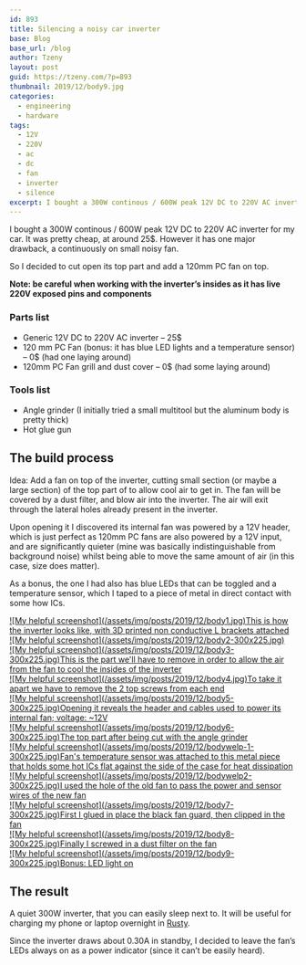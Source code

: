 ```yaml
---
id: 893
title: Silencing a noisy car inverter
base: Blog
base_url: /blog
author: Tzeny
layout: post
guid: https://tzeny.com/?p=893
thumbnail: 2019/12/body9.jpg
categories:
  - engineering
  - hardware
tags:
  - 12V
  - 220V
  - ac
  - dc
  - fan
  - inverter
  - silence
excerpt: I bought a 300W continous / 600W peak 12V DC to 220V AC inverter for my car. It was pretty cheap, at around 25$. However it has one major drawback, a continuously on small noisy fan. 
---
```

<figure class="wp-block-embed-youtube wp-block-embed is-type-video is-provider-youtube wp-embed-aspect-16-9 wp-has-aspect-ratio">

<div class="wp-block-embed__wrapper">
</div></figure> 

I bought a 300W continous / 600W peak 12V DC to 220V AC inverter for my car. It was pretty cheap, at around 25$. However it has one major drawback, a continuously on small noisy fan. 

So I decided to cut open its top part and add a 120mm PC fan on top. 

**Note: be careful when working with the inverter’s insides as it has live 220V exposed pins and components**

### Parts list

  * Generic 12V DC to 220V AC inverter – 25$
  * 120 mm PC Fan (bonus: it has blue LED lights and a temperature sensor) – 0$ (had one laying around)
  * 120mm PC Fan grill and dust cover – 0$ (had some laying around)

### Tools list

  * Angle grinder (I initially tried a small multitool but the aluminum body is pretty thick)
  * Hot glue gun 

## The build process

Idea: Add a fan on top of the inverter, cutting small section (or maybe a large section) of the top part of to allow cool air to get in. The fan will be covered by a dust filter, and blow air into the inverter. The air will exit through the lateral holes already present in the inverter.

Upon opening it I discovered its internal fan was powered by a 12V header, which is just perfect as 120mm PC fans are also powered by a 12V input, and are significantly quieter (mine was basically indistinguishable from background noise) whilst being able to move the same amount of air (in this case, size does matter).

As a bonus, the one I had also has blue LEDs that can be toggled and a temperature sensor, which I taped to a piece of metal in direct contact with some how ICs. 

<div class="wp-block-responsive-lightbox-gallery">
  <div class="rl-gallery-container rl-loading" id="rl-gallery-container-41" data-gallery_id="895"> <div class="rl-gallery rl-basicgrid-gallery " id="rl-gallery-41" data-gallery_no="41"> 
  
  <div class="rl-gallery-item">
    <a href="https://tzeny.com/wp-content/uploads/2019/12/body1.jpg" title="This is how the inverter looks like, with 3D printed non conductive L brackets attached" data-rl_title="This is how the inverter looks like, with 3D printed non conductive L brackets attached" class="rl-gallery-link" data-rl_caption="" data-rel="lightbox-gallery-41">![My helpful screenshot](/assets/img/posts/2019/12/body1.jpg)<span class="rl-gallery-caption"><span class="rl-gallery-item-title">This is how the inverter looks like, with 3D printed non conductive L brackets attached</span></span></a>
  </div>
  
  <div class="rl-gallery-item">
    <a href="https://tzeny.com/wp-content/uploads/2019/12/body2.jpg" title="" data-rl_title="" class="rl-gallery-link" data-rl_caption="" data-rel="lightbox-gallery-41">![My helpful screenshot](/assets/img/posts/2019/12/body2-300x225.jpg)</a>
  </div>
  
  <div class="rl-gallery-item">
    <a href="https://tzeny.com/wp-content/uploads/2019/12/body3.jpg" title="This is the part we'll have to remove in order to allow the air from the fan to cool the insides of the inverter" data-rl_title="This is the part we'll have to remove in order to allow the air from the fan to cool the insides of the inverter" class="rl-gallery-link" data-rl_caption="" data-rel="lightbox-gallery-41">![My helpful screenshot](/assets/img/posts/2019/12/body3-300x225.jpg)<span class="rl-gallery-caption"><span class="rl-gallery-item-title">This is the part we'll have to remove in order to allow the air from the fan to cool the insides of the inverter</span></span></a>
  </div>
  
  <div class="rl-gallery-item">
    <a href="https://tzeny.com/wp-content/uploads/2019/12/body4.jpg" title="To take it apart we have to remove the 2 top screws from each end" data-rl_title="To take it apart we have to remove the 2 top screws from each end" class="rl-gallery-link" data-rl_caption="" data-rel="lightbox-gallery-41">![My helpful screenshot](/assets/img/posts/2019/12/body4.jpg)<span class="rl-gallery-caption"><span class="rl-gallery-item-title">To take it apart we have to remove the 2 top screws from each end</span></span></a>
  </div>
  
  <div class="rl-gallery-item">
    <a href="https://tzeny.com/wp-content/uploads/2019/12/body5.jpg" title="Opening it reveals the header and cables used to power its internal fan; voltage: ~12V" data-rl_title="Opening it reveals the header and cables used to power its internal fan; voltage: ~12V" class="rl-gallery-link" data-rl_caption="" data-rel="lightbox-gallery-41">![My helpful screenshot](/assets/img/posts/2019/12/body5-300x225.jpg)<span class="rl-gallery-caption"><span class="rl-gallery-item-title">Opening it reveals the header and cables used to power its internal fan; voltage: ~12V</span></span></a>
  </div>
  
  <div class="rl-gallery-item">
    <a href="https://tzeny.com/wp-content/uploads/2019/12/body6.jpg" title="The top part after being cut with the angle grinder" data-rl_title="The top part after being cut with the angle grinder" class="rl-gallery-link" data-rl_caption="" data-rel="lightbox-gallery-41">![My helpful screenshot](/assets/img/posts/2019/12/body6-300x225.jpg)<span class="rl-gallery-caption"><span class="rl-gallery-item-title">The top part after being cut with the angle grinder</span></span></a>
  </div>
  
  <div class="rl-gallery-item">
    <a href="https://tzeny.com/wp-content/uploads/2019/12/bodywelp-1.jpg" title="Fan's temperature sensor was attached to this metal piece that holds some hot ICs flat against the side of the case for heat dissipation" data-rl_title="Fan's temperature sensor was attached to this metal piece that holds some hot ICs flat against the side of the case for heat dissipation" class="rl-gallery-link" data-rl_caption="" data-rel="lightbox-gallery-41">![My helpful screenshot](/assets/img/posts/2019/12/bodywelp-1-300x225.jpg)<span class="rl-gallery-caption"><span class="rl-gallery-item-title">Fan's temperature sensor was attached to this metal piece that holds some hot ICs flat against the side of the case for heat dissipation</span></span></a>
  </div>
  
  <div class="rl-gallery-item">
    <a href="https://tzeny.com/wp-content/uploads/2019/12/bodywelp2.jpg" title="I used the hole of the old fan to pass the power and sensor wires of the new fan" data-rl_title="I used the hole of the old fan to pass the power and sensor wires of the new fan" class="rl-gallery-link" data-rl_caption="" data-rel="lightbox-gallery-41">![My helpful screenshot](/assets/img/posts/2019/12/bodywelp2-300x225.jpg)<span class="rl-gallery-caption"><span class="rl-gallery-item-title">I used the hole of the old fan to pass the power and sensor wires of the new fan</span></span></a>
  </div>
  
  <div class="rl-gallery-item">
    <a href="https://tzeny.com/wp-content/uploads/2019/12/body7.jpg" title="First I glued in place the black fan guard, then clipped in the fan" data-rl_title="First I glued in place the black fan guard, then clipped in the fan" class="rl-gallery-link" data-rl_caption="" data-rel="lightbox-gallery-41">![My helpful screenshot](/assets/img/posts/2019/12/body7-300x225.jpg)<span class="rl-gallery-caption"><span class="rl-gallery-item-title">First I glued in place the black fan guard, then clipped in the fan</span></span></a>
  </div>
  
  <div class="rl-gallery-item">
    <a href="https://tzeny.com/wp-content/uploads/2019/12/body8.jpg" title="Finally I screwed in a dust filter on the fan" data-rl_title="Finally I screwed in a dust filter on the fan" class="rl-gallery-link" data-rl_caption="" data-rel="lightbox-gallery-41">![My helpful screenshot](/assets/img/posts/2019/12/body8-300x225.jpg)<span class="rl-gallery-caption"><span class="rl-gallery-item-title">Finally I screwed in a dust filter on the fan</span></span></a>
  </div>
  
  <div class="rl-gallery-item">
    <a href="https://tzeny.com/wp-content/uploads/2019/12/body9.jpg" title="Bonus: LED light on" data-rl_title="Bonus: LED light on" class="rl-gallery-link" data-rl_caption="" data-rel="lightbox-gallery-41">![My helpful screenshot](/assets/img/posts/2019/12/body9-300x225.jpg)<span class="rl-gallery-caption"><span class="rl-gallery-item-title">Bonus: LED light on</span></span></a>
  </div>
</div></div></div> 

## The result

A quiet 300W inverter, that you can easily sleep next to. It will be useful for charging my phone or laptop overnight in <a rel="noreferrer noopener" aria-label="Rusty (opens in a new tab)" href="https://tzeny.com/2019/11/14/van-life-the-story-so-far/" target="_blank">Rusty</a>. 

Since the inverter draws about 0.30A in standby, I decided to leave the fan’s LEDs always on as a power indicator (since it can’t be easily heard).
